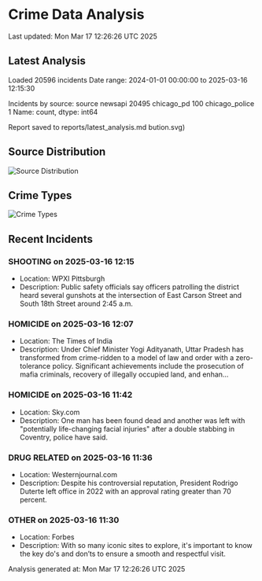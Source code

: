 # Crime Data Analysis
Last updated: Mon Mar 17 12:26:26 UTC 2025

## Latest Analysis

Loaded 20596 incidents
Date range: 2024-01-01 00:00:00 to 2025-03-16 12:15:30

Incidents by source:
source
newsapi           20495
chicago_pd          100
chicago_police        1
Name: count, dtype: int64

Report saved to reports/latest_analysis.md
bution.svg)

## Source Distribution
![Source Distribution](images/source_distribution.svg)

## Crime Types
![Crime Types](images/crime_types.svg)

## Recent Incidents

### SHOOTING on 2025-03-16 12:15
- Location: WPXI Pittsburgh
- Description: Public safety officials say officers patrolling the district heard several gunshots at the intersection of East Carson Street and South 18th Street around 2:45 a.m.


### HOMICIDE on 2025-03-16 12:07
- Location: The Times of India
- Description: Under Chief Minister Yogi Adityanath, Uttar Pradesh has transformed from crime-ridden to a model of law and order with a zero-tolerance policy. Significant achievements include the prosecution of mafia criminals, recovery of illegally occupied land, and enhan…


### HOMICIDE on 2025-03-16 11:42
- Location: Sky.com
- Description: One man has been found dead and another was left with "potentially life-changing facial injuries" after a double stabbing in Coventry, police have said.


### DRUG RELATED on 2025-03-16 11:36
- Location: Westernjournal.com
- Description: Despite his controversial reputation, President Rodrigo Duterte left office in 2022 with an approval rating greater than 70 percent.


### OTHER on 2025-03-16 11:30
- Location: Forbes
- Description: With so many iconic sites to explore, it's important to know the key do's and don’ts to ensure a smooth and respectful visit.

Analysis generated at: Mon Mar 17 12:26:26 UTC 2025
